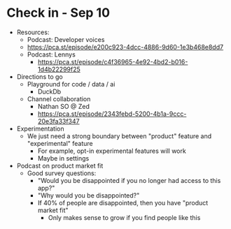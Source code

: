 # Check in - Sep 10

- Resources:
	* Podcast: Developer voices
    * https://pca.st/episode/e200c923-4dcc-4886-9d60-1e3b468e8dd7
  * Podcast: Lennys
    * https://pca.st/episode/c4f36965-4e92-4bd2-b016-1d4b22299f25
- Directions to go 
	* Playground for code / data / ai
		* DuckDb
	* Channel collaboration
		* Nathan SO @ Zed
      * https://pca.st/episode/2343febd-5200-4b1a-9ccc-20e3fa33f347 
- Experimentation
	* We just need a strong boundary between "product" feature and "experimental" feature
		* For example, opt-in experimental features will work
		* Maybe in settings 
- Podcast on product market fit
	* Good survey questions:
		* "Would you be disappointed if you no longer had access to this app?"
		* "Why would you be disappointed?"
		* If 40% of people are disappointed, then you have "product market fit"
			* Only makes sense to grow if you find people like this
